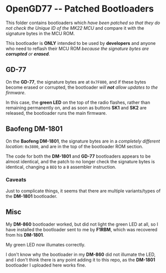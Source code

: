 # OpenGD77 -- Patched Bootloaders #

This folder contains bootloaders which _have been patched so that they do not check the Unique ID of the MK22 MCU_ and
compare it with the signature bytes in the MCU ROM.

This bootloader is **ONLY** intended to be used by **developers** and anyone who need to reflash their MCU ROM _because
the signature bytes are **corrupted** or **erased**_.


## GD-77 ##

On the **GD-77**, the signature bytes are at `0x7F800`, and if these bytes become erased or corrupted, the bootloader
_will **not** allow updates to the firmware_.

In this case, the **green LED** on the top of the radio flashes, rather than remaining permanently on, and as soon as
buttons **SK1** and **SK2** are released, the bootloader runs the main firmware.


## Baofeng DM-1801 ##

On the **Baofeng DM-1801**, the signature bytes are in a _completely different location_: `0x3800`, and are in the top
of the bootloader ROM section.

The code for both the **DM-1801** and **GD-77** bootloaders appears to be almost identical, and the patch to no longer
check the signature bytes is identical, changing a `BEQ` to a `B` assembler instruction.


### Caveats ###

Just to complicate things, it seems that there are multiple variants/types of the **DM-1801** bootloader.


## Misc ##

My **DM-860** bootloader worked, but did not light the green LED at all, so I have installed the bootloader sent to me
by **F1RBM**, which was recovered from his **DM-1801**.

My green LED now illumates correctly.

I don't know why the bootloader in my **DM-860** did not illumate the LED, and I don't think there is any point adding
it to this repo, as the **DM-1801** bootloader I uploaded here works fine.
